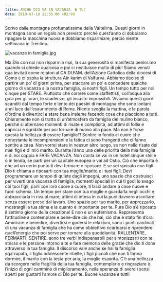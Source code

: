 ```yaml
---
title: ANCHE DIO VA IN VACANZA. E TU?
date: 2019-07-18 22:55:00 +02:00
---
```


Scrivo dalle montagne profumatissime della Valtellina. Questi giorni in montagna sono un regalo non previsto perché quest’anno ci dobbiamo ripagare la macchina nuova e dobbiamo risparmiare, perciò niente settimana in Trentino.

![vacanze in famiglia.jpg](/uploads/vacanze%20in%20famiglia.jpg)

Ma Dio con noi non risparmia mai, la sua generosità si manifesta benissimo quando ci chiede qualcosa e poi ci restituisce molto di più! Siamo venuti qua invitati come relatori al CA.DI.FAM. dell’Azione Cattolica della diocesi di Como e ci ospita la struttura Ain karim di Valfurva. Abbiamo deciso di partire un po’ di giorni prima, per staccare un po’ e concedere qualche giorno di vacanza alla nostra famiglia, ai nostri figli. Un tempo tutto per noi cinque per STARE. Piuttosto che correre come staffettisti, coll’acqua alla gola per gli orari, le scadenze, gli incastri impossibili. Viviamo questi giorni scanditi dal tempo forte e lento dei paesini di montagna che sono lontani anni luce dall’esaurimento di Roma. Niente sveglia la mattina, e la parola d’ordine è divertirci e stare bene insieme facendo cose che piacciono a tutti. Chiaramente non si tratta di un’atmosfera da famiglia del mulino bianco, perché si alternano momenti di risate e complicità, ad attimi di follia e capricci e sgridate per poi tornare di nuovo alla pace. Ma non è forse questa la bellezza di essere famiglia?! Sentire in fondo al cuore che nonostante le incomprensioni e la fatica ci sono frangenti che ci fanno sentire a casa. Non vorrei stare in nessun altro luogo, se non nelle risate dei miei figli e di mio marito. 
Durante l’anno una delle priorità della mia famiglia e di noi coppia è FARE VACANZA. Non conta se vai in un hotel cinque stelle o in tenda, se parti per un capitale europea o vai ad Ostia. Ciò che importa è che ad un certo punto ti devi fermare e riposare. E se sei sposato con figli Dio ti chiama a riposarti con tua moglie/marito e i tuoi figli. Devi programmare un tempo di quiete dagli impegni, uno spazio che costruisci per viverti una vacanza di famiglia, momenti speciali in cui ti godi lo svago coi tuoi figli, parli con loro cuore a cuore, ti lasci andare a cose nuove e fuori schema. Un tempo per stare con tua moglie e guardarla negli occhi e abbracciarla in riva al mare, attimi di intesa in cui la puoi davvero ascoltare senza essere preso dal lavoro. Uno spazio per tuo marito, per apprezzarlo, mostrargli la tua stima e la quanto è importante per te. Pure Dio s’è riposato il settimo giorno della creazione! E non è un eufemismo. Rappresenta l’attitudine a contemplare e bene-dire ciò che hai, ciò che è stato fin d’ora. Ammirare e benedire, divertirsi e godersi le relazioni, sono i punti cardinali di una vacanza di famiglia che ha come obbiettivo ricaricarsi e riprendere quell’energia che poi serve per tornare alla quotidianità. RALLENTARE, FERMARTI, SENTIRE, sono tre verbi indispensabili per sintonizzarti con te stesso e le persone intorno a te e fare memoria delle grazie che dio ti dona attraverso la tua famiglia. Il discorso vale anche se hai la famiglia sgarrupata, il figlio adolescente ribelle, i figli piccoli che non ti fanno dormire, il marito con la testa per aria, la moglie esaurita. C’è una bellezza da scorgere nelle fragilità della tua famiglia, contemplarle e ringraziare è l’inizio di ogni cammino di miglioramento, nella speranza di avere i sensi aperti per gustarti l’amore di Dio per te. Buone vacanze a tutti!

